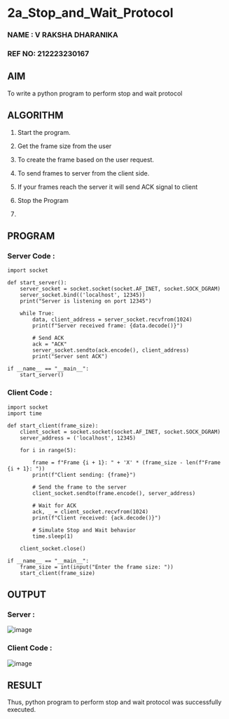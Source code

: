 # 2a_Stop_and_Wait_Protocol

### NAME  : V RAKSHA DHARANIKA
### REF NO: 212223230167
## AIM 
To write a python program to perform stop and wait protocol
## ALGORITHM

1. Start the program.
2. Get the frame size from the user
3. To create the frame based on the user request.
4. To send frames to server from the client side.
5. If your frames reach the server it will send ACK signal to client
6. Stop the Program

7. 
## PROGRAM

### Server Code :
```PY
import socket

def start_server():
    server_socket = socket.socket(socket.AF_INET, socket.SOCK_DGRAM)
    server_socket.bind(('localhost', 12345))
    print("Server is listening on port 12345")

    while True:
        data, client_address = server_socket.recvfrom(1024)
        print(f"Server received frame: {data.decode()}")
        
        # Send ACK
        ack = "ACK"
        server_socket.sendto(ack.encode(), client_address)
        print("Server sent ACK")

if __name__ == "__main__":
    start_server()
```
### Client Code :
```PY
import socket
import time

def start_client(frame_size):
    client_socket = socket.socket(socket.AF_INET, socket.SOCK_DGRAM)
    server_address = ('localhost', 12345)

    for i in range(5):  
       
        frame = f"Frame {i + 1}: " + 'X' * (frame_size - len(f"Frame {i + 1}: ")) 
        print(f"Client sending: {frame}")

        # Send the frame to the server
        client_socket.sendto(frame.encode(), server_address)

        # Wait for ACK
        ack, _ = client_socket.recvfrom(1024)
        print(f"Client received: {ack.decode()}")

        # Simulate Stop and Wait behavior
        time.sleep(1)  

    client_socket.close()

if __name__ == "__main__":
    frame_size = int(input("Enter the frame size: "))
    start_client(frame_size)
```



## OUTPUT
### Server :
![image](https://github.com/user-attachments/assets/bb424cb0-e7f7-422c-94c1-a0a713fa2a0e)

### Client Code :
![image](https://github.com/user-attachments/assets/49f89eb6-8dd2-4e7e-8fc9-f705a6efc64f)

## RESULT
Thus, python program to perform stop and wait protocol was successfully executed.
